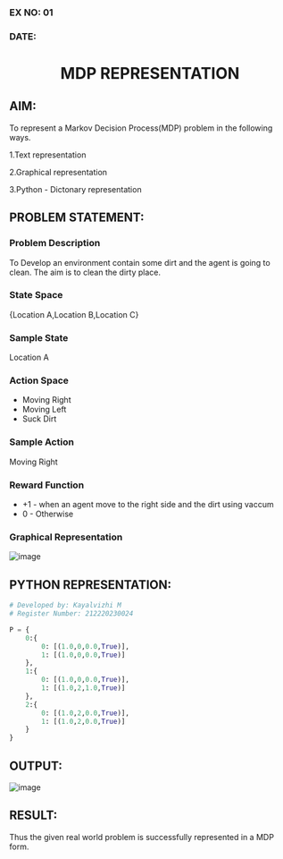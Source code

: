### EX NO: 01
### DATE:
# <p align="center">MDP REPRESENTATION</p>

## AIM:
To represent a Markov Decision Process(MDP) problem in the following ways.

1.Text representation

2.Graphical representation

3.Python - Dictonary representation

## PROBLEM STATEMENT:

### Problem Description

To Develop an environment contain some dirt and the agent is going to clean. The aim is to clean the dirty place.

### State Space

{Location A,Location B,Location C}

### Sample State

Location A

### Action Space


- Moving Right
- Moving Left
- Suck Dirt

### Sample Action

Moving Right

### Reward Function

- +1 - when an agent move to the right side and the dirt using vaccum
- 0 - Otherwise

### Graphical Representation

![image](https://github.com/Kayalvizhi02/mdp-representation/assets/75413726/91ecfabf-35b8-414c-8f3e-966932c018c9)

## PYTHON REPRESENTATION:
```python
# Developed by: Kayalvizhi M
# Register Number: 212220230024

P = {
    0:{
        0: [(1.0,0,0.0,True)],
        1: [(1.0,0,0.0,True)]
    },
    1:{
        0: [(1.0,0,0.0,True)],
        1: [(1.0,2,1.0,True)]
    },
    2:{
        0: [(1.0,2,0.0,True)],
        1: [(1.0,2,0.0,True)]
    }
}
```
## OUTPUT:

![image](https://github.com/Kayalvizhi02/mdp-representation/assets/75413726/df562e49-3c3b-458d-b6eb-281842f67152)

## RESULT:

Thus the given real world problem is successfully represented in a MDP form.



